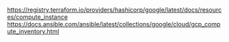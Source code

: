 
https://registry.terraform.io/providers/hashicorp/google/latest/docs/resources/compute_instance
https://docs.ansible.com/ansible/latest/collections/google/cloud/gcp_compute_inventory.html